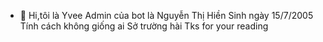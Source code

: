 - 👋 Hi,tôi là Yvee
Admin của bot là Nguyễn Thị Hiền
Sinh ngày 15/7/2005
Tính cách không giống ai
Sở trường hài
Tks for your reading
